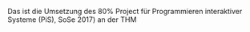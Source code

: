 Das ist die Umsetzung des 80% Project für Programmieren interaktiver Systeme (PiS), SoSe 2017) an der THM
